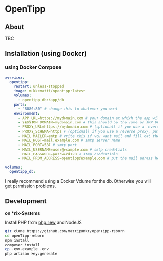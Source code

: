 # OpenTipp
## About
TBC

## Installation (using Docker)
### using Docker Compose
```yaml
services:
  opentipp:
    restart: unless-stopped
    image: mukkematti/opentipp:latest
    volumes:
      - opentipp_db:/app/db
    ports:
      - "8080:80" # change this to whatever you want
    environment:
      - APP_URL=https://mydomain.com # your domain at which the app will be reached (with http/https)
      - SESSION_DOMAIN=mydomain.com # this should be the same as APP_URL, but without http/https
      - PROXY_URL=https://mydomain.com # (optional) if you use a reverse proxy, put the url here
      - PROXY_SCHEMA=https # (optional) if you use a reverse proxy, put the protocol here
      - MAIL_MAILER=smtp # write this if you want mail and fill out the other mail-variables
      - MAIL_HOST=mail.example.com # smtp server name
      - MAIL_PORT=587 # smtp port
      - MAIL_USERNAME=user@example.com # smtp credetials
      - MAIL_PASSWORD=password123 # stmp credentials
      - MAIL_FROM_ADDRESS=opentipp@example.com # put the mail adress here, which will be shown as sent-adress

volumes:
  opentipp_db:

```

I really recommend using a Docker Volume for the db. Otherwise you will get permission problems.

## Development
**on \*nix-Systems**

Install PHP from [php.new](https://php.new) and NodeJS.
```sh
git clone https://github.com/mattipunkt/openTipp-reborn
cd openTipp-reborn
npm install
composer install
cp .env.example .env
php artisan key:generate
```

